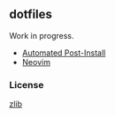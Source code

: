 ## dotfiles

Work in progress.

- [Automated Post-Install](./install.py)
- [Neovim](./init.vim) 

### License

[zlib](./LICENSE)
